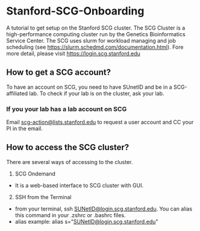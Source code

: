 # Stanford-SCG-Onboarding
A tutorial to get setup on the Stanford SCG cluster. The SCG Cluster is a high-performance computing cluster run by the Genetics Bioinformatics Service Center. The SCG uses slurm for workload managing and job scheduling (see https://slurm.schedmd.com/documentation.html).
Fore more detail, please visit https://login.scg.stanford.edu

## How to get a SCG account?
To have an account on SCG, you need to have SUnetID and be in a SCG-affiliated lab. To check if your lab is on the cluster, ask your lab. 
### If you your lab has a lab account on SCG
Email scg-action@lists.stanford.edu to request a user account and CC your PI in the email.

## How to access the SCG cluster?
There are several ways of accessing to the cluster.
1. SCG Ondemand
  - It is a web-based interface to SCG cluster with GUI.
2. SSH from the Terminal
  - from your terminal, ssh SUNetID@login.scg.stanford.edu. You can alias this command in your .zshrc or .bashrc files.
  - alias example: alias s="SUNetID@login.scg.stanford.edu"

